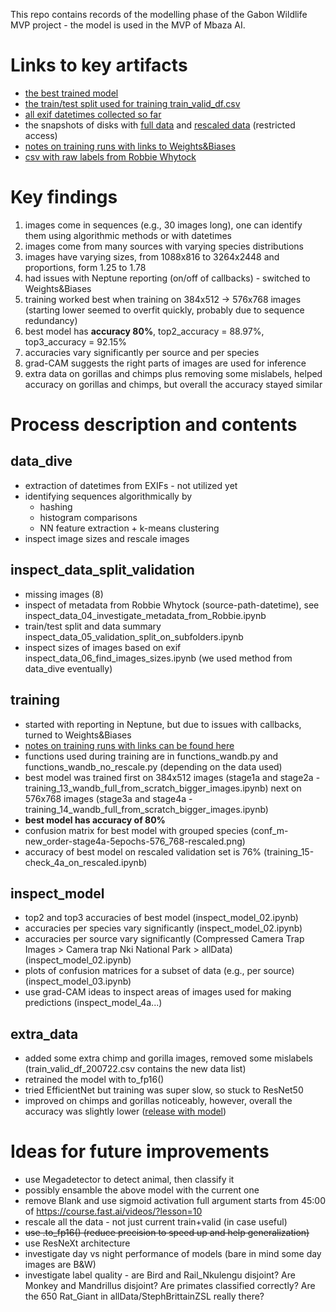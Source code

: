 This repo contains records of the modelling phase of the Gabon Wildlife MVP project - the model is used in the MVP of Mbaza AI.

# Links to key artifacts
* [the best trained model](https://github.com/Appsilon/gabon_wildlife_training/releases/tag/v1.0-model)
* [the train/test split used for training train_valid_df.csv](https://github.com/Appsilon/gabon_wildlife_training/releases/tag/v1.0-train_valid_df)
* [all exif datetimes collected so far](https://github.com/Appsilon/gabon_wildlife_training/tree/master/data_dive/datetimes_exif)
* the snapshots of disks with [full data](https://console.cloud.google.com/compute/snapshotsDetail/projects/wildlifeexplorer/global/snapshots/snapshot-wildlife-explorer-data?project=wildlifeexplorer) and [rescaled data](https://console.cloud.google.com/compute/snapshotsDetail/projects/wildlifeexplorer/global/snapshots/snapshot-wildlife-explorer-data-rescaled?project=wildlifeexplorer) (restricted access)
* [notes on training runs with links to Weights&Biases](https://github.com/Appsilon/gabon_wildlife_training/blob/master/notes_on_training_runs.md)
* [csv with raw labels from Robbie Whytock](https://github.com/Appsilon/gabon_wildlife_training/releases/tag/v1.0-raw_csv)

# Key findings
1. images come in sequences (e.g., 30 images long), one can identify them using algorithmic methods or with datetimes
2. images come from many sources with varying species distributions
3. images have varying sizes, from 1088x816 to 3264x2448 and proportions, form 1.25 to 1.78
4. had issues with Neptune reporting (on/off of callbacks) - switched to Weights&Biases
5. training worked best when training on 384x512 -> 576x768 images (starting lower seemed to overfit quickly, probably due to sequence redundancy)
6. best model has **accuracy 80%**, top2_accuracy = 88.97%, top3_accuracy = 92.15%
7. accuracies vary significantly per source and per species
8. grad-CAM suggests the right parts of images are used for inference
9. extra data on gorillas and chimps plus removing some mislabels, helped accuracy on gorillas and chimps, but overall the accuracy stayed similar

# Process description and contents

## data_dive
* extraction of datetimes from EXIFs - not utilized yet
* identifying sequences algorithmically by
  * hashing
  * histogram comparisons
  * NN feature extraction + k-means clustering
* inspect image sizes and rescale images

## inspect_data_split_validation
* missing images (8)
* inspect of metadata from Robbie Whytock (source-path-datetime), see inspect_data_04_investigate_metadata_from_Robbie.ipynb
* train/test split and data summary inspect_data_05_validation_split_on_subfolders.ipynb
* inspect sizes of images based on exif inspect_data_06_find_images_sizes.ipynb (we used method from data_dive eventually)

## training
* started with reporting in Neptune, but due to issues with callbacks, turned to Weights&Biases
* [notes on training runs with links can be found here](https://github.com/Appsilon/gabon_wildlife_training/blob/master/notes_on_training_runs.md)
* functions used during training are in functions_wandb.py and functions_wandb_no_rescale.py (depending on the data used)
* best model was trained first on 384x512 images (stage1a and stage2a - training_13_wandb_full_from_scratch_bigger_images.ipynb) next on 576x768 images (stage3a and stage4a - training_14_wandb_full_from_scratch_bigger_images.ipynb)
* **best model has accuracy of 80%**
* confusion matrix for best model with grouped species (conf_m-new_order-stage4a-5epochs-576_768-rescaled.png)
* accuracy of best model on rescaled validation set is 76% (training_15-check_4a_on_rescaled.ipynb)

## inspect_model
* top2 and top3 accuracies of best model (inspect_model_02.ipynb)
* accuracies per species vary significantly (inspect_model_02.ipynb)
* accuracies per source vary significantly (Compressed Camera Trap Images > Camera trap Nki National Park > allData) (inspect_model_02.ipynb)
* plots of confusion matrices for a subset of data (e.g., per source) (inspect_model_03.ipynb)
* use grad-CAM ideas to inspect areas of images used for making predictions (inspect_model_4a...)

## extra_data
* added some extra chimp and gorilla images, removed some mislabels (train_valid_df_200722.csv contains the new data list)
* retrained the model with to_fp16()
* tried EfficientNet but training was super slow, so stuck to ResNet50
* improved on chimps and gorillas noticeably, however, overall the accuracy was slightly lower ([release with model](https://github.com/Appsilon/gabon_wildlife_training/releases/tag/v1.0-model-extra-data))

# Ideas for future improvements
* use Megadetector to detect animal, then classify it
* possibly ensamble the above model with the current one
* remove Blank and use sigmoid activation full argument starts from 45:00 of https://course.fast.ai/videos/?lesson=10
* rescale all the data - not just current train+valid (in case useful)
* ~~use .to_fp16() (reduce precision to speed up and help generalization)~~
* use ResNeXt architecture
* investigate day vs night performance of models (bare in mind some day images are B&W)
* investigate label quality - are Bird and Rail_Nkulengu disjoint? Are Monkey and Mandrillus disjoint? Are primates classified correctly? Are the 650 Rat_Giant in allData/StephBrittainZSL really there?
